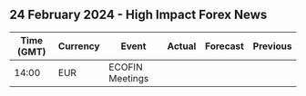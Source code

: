## 24 February 2024 - High Impact Forex News

| Time (GMT) | Currency | Event | Actual | Forecast | Previous |
|------|----------|-------|--------|----------|----------|
| 14:00 | EUR | ECOFIN Meetings |  |  |  |
